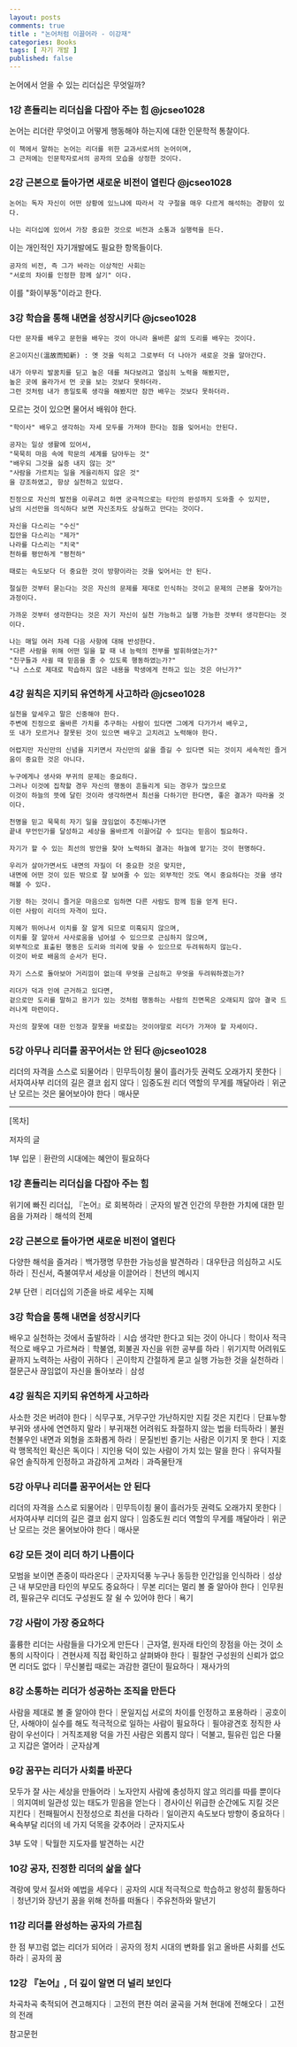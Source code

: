 ```yaml
---
layout: posts
comments: true
title : "논어처럼 이끌어라 - 이강재"
categories: Books
tags: [ 자기 개발 ]
published: false
---
```


논어에서 얻을 수 있는 리더십은 무엇일까?

### 1강 흔들리는 리더십을 다잡아 주는 힘 @jcseo1028

논어는 리더란 무엇이고 어떻게 행동해야 하는지에 대한 인문학적 통찰이다.

```text
이 책에서 말하는 논어는 리더를 위한 교과서로서의 논어이며, 
그 근저에는 인문학자로서의 공자의 모습을 상정한 것이다.
```

### 2강 근본으로 돌아가면 새로운 비전이 열린다  @jcseo1028

```text
논어는 독자 자신이 어떤 상황에 있느냐에 따라서 각 구절을 매우 다르게 해석하는 경향이 있다.
```

```text
나는 리더십에 있어서 가장 중요한 것으로 비전과 소통과 실행력을 든다.
```

이는 개인적인 자기개발에도 필요한 항목들이다.

```text
공자의 비전, 즉 그가 바라는 이상적인 사회는
"서로의 차이를 인정한 함께 살기" 이다.
```

이를 "화이부동"이라고 한다.

### 3강 학습을 통해 내면을 성장시키다 @jcseo1028

```text
다만 문자를 배우고 문헌을 배우는 것이 아니라 올바른 삶의 도리를 배우는 것이다.
```

```text
온고이지신(溫故而知新) : 옛 것을 익히고 그로부터 더 나아가 새로운 것을 알아간다.
```

```text
내가 아무리 발꿈치를 딛고 높은 데를 쳐다보려고 열심히 노력을 해봤지만,
높은 곳에 올라가서 먼 곳을 보는 것보다 못하더라.
그런 것처럼 내가 종일토록 생각을 해봤지만 잠깐 배우는 것보다 못하더라.
```

모르는 것이 있으면 물어서 배워야 한다.

```text
"학이사" 배우고 생각하는 자세 모두를 가져야 한다는 점을 잊어서는 안된다.
```

```text
공자는 일상 생활에 있어서,
"묵묵히 마음 속에 학문의 세계를 담아두는 것"
"배우되 그것을 싫증 내지 않는 것"
"사람을 가르치는 일을 게을리하지 않은 것"
을 강조하였고, 항상 실천하고 있었다.
```

```text
진정으로 자신의 발전을 이루려고 하면 궁극적으로는 타인의 완성까지 도와줄 수 있지만,
남의 시선만을 의식하다 보면 자신조차도 상실하고 만다는 것이다.
```

```text
자신을 다스리는 "수신"
집안을 다스리는 "제가"
나라를 다스리는 "치국"
천하를 평안하게 "평천하"
```

```text
때로는 속도보다 더 중요한 것이 방향이라는 것을 잊어서는 안 된다.
```

```text
절실한 것부터 묻는다는 것은 자신의 문제를 제대로 인식하는 것이고 문제의 근본을 찾아가는 과정이다.
```

```text
가까운 것부터 생각한다는 것은 자기 자신이 실천 가능하고 실행 가능한 것부터 생각한다는 것이다.
```

```text
나는 매일 여러 차례 다음 사항에 대해 반성한다.
"다른 사람을 위해 어떤 일을 할 때 내 능력의 전부를 발휘하였는가?"
"친구들과 사귈 때 믿음을 줄 수 있도록 행동하였는가?"
"나 스스로 제대로 학습하지 않은 내용을 학생에게 전하고 있는 것은 아닌가?"
```

### 4강 원칙은 지키되 유연하게 사고하라 @jcseo1028

```text
실천을 앞세우고 말은 신중해야 한다.
주변에 진정으로 올바른 가치를 추구하는 사람이 있다면 그에게 다가가서 배우고,
또 내가 모르거나 잘못된 것이 있으면 배우고 고치려고 노력해야 한다.
```

```test
어렵지만 자신만의 신념을 지키면서 자신만의 삶을 즐길 수 있다면 되는 것이지 세속적인 즐거움이 중요한 것은 아니다.
```

```test
누구에게나 생사와 부귀의 문제는 중요하다.
그러나 이것에 집착할 경우 자신의 행동이 흔들리게 되는 경우가 많으므로
이것이 하늘의 뜻에 달린 것이라 생각하면서 최선을 다하기만 한다면, 좋은 결과가 따라올 것이다.
```

```text
천명을 믿고 묵묵히 자기 일을 끊임없이 추진해나가면
끝내 무언인가를 달성하고 세상을 올바르게 이끌어갈 수 있다는 믿음이 필요하다.
```

```text
자기가 할 수 있는 최선의 방안을 찾아 노력하되 결과는 하늘에 맡기는 것이 현명하다.
```

```text
우리가 살아가면서도 내면의 자질이 더 중요한 것은 맞지만,
내면에 어떤 것이 있든 밖으로 잘 보여줄 수 있는 외부적인 것도 역시 중요하다는 것을 생각해볼 수 있다.
```

```text
기왕 하는 것이니 즐거운 마음으로 임하면 다른 사람도 함께 힘을 얻게 된다.
이런 사람이 리더의 자격이 있다.
```

```text
지혜가 뛰어나서 이치를 잘 알게 되므로 미혹되지 않으며,
이치를 잘 알아서 사사로움을 넘어설 수 있으므로 근심하지 않으며,
외부적으로 표출된 행동은 도리와 의리에 맞을 수 있으므로 두려워하지 않는다.
이것이 바로 배움의 순서가 된다.
```

```text
자기 스스로 돌아보아 거리낌이 없는데 무엇을 근심하고 무엇을 두려워하겠는가?
```

```text
리더가 덕과 인에 근거하고 있다면,
겉으로만 도리를 말하고 용기가 있는 것처럼 행동하는 사람의 진면목은 오래되지 않아 결국 드러나게 마련이다.
```

```text
자신의 잘못에 대한 인정과 잘못을 바로잡는 것이야말로 리더가 가져야 할 자세이다.
```

### 5강 아무나 리더를 꿈꾸어서는 안 된다 @jcseo1028

리더의 자격을 스스로 되물어라｜민무득이칭
물이 흘러가듯 권력도 오래가지 못한다｜서자여사부
리더의 길은 결코 쉽지 않다｜임중도원
리더 역할의 무게를 깨달아라｜위군난
모르는 것은 물어보아야 한다｜매사문

---

[목차]

저자의 글

1부 입문｜환란의 시대에는 혜안이 필요하다

### 1강 흔들리는 리더십을 다잡아 주는 힘

위기에 빠진 리더십, 『논어』로 회복하라｜군자의 발견
인간의 무한한 가치에 대한 믿음을 가져라｜해석의 전제

### 2강 근본으로 돌아가면 새로운 비전이 열린다

다양한 해석을 즐겨라｜백가쟁명
무한한 가능성을 발견하라｜대우탄금
의심하고 시도하라｜진신서, 즉불여무서
세상을 이끌어라｜천년의 메시지

2부 단련｜리더십의 기준을 바로 세우는 지혜

### 3강 학습을 통해 내면을 성장시키다

배우고 실천하는 것에서 출발하라｜시습
생각만 한다고 되는 것이 아니다｜학이사
적극적으로 배우고 가르쳐라｜학불염, 회불권
자신을 위한 공부를 하라｜위기지학
어려워도 끝까지 노력하는 사람이 귀하다｜곤이학지
간절하게 묻고 실행 가능한 것을 실천하라｜절문근사
끊임없이 자신을 돌아보라｜삼성

### 4강 원칙은 지키되 유연하게 사고하라

사소한 것은 버려야 한다｜식무구포, 거무구안
가난하지만 지킬 것은 지킨다｜단표누항
부귀와 생사에 연연하지 말라｜부귀재천
어려워도 좌절하지 않는 법을 터득하라｜불원천불우인
내면과 외형을 조화롭게 하라｜문질빈빈
즐기는 사람은 이기지 못 한다｜지호락
맹목적인 확신은 독이다｜지인용
덕이 있는 사람이 가치 있는 말을 한다｜유덕자필유언
솔직하게 인정하고 과감하게 고쳐라｜과즉물탄개

### 5강 아무나 리더를 꿈꾸어서는 안 된다

리더의 자격을 스스로 되물어라｜민무득이칭
물이 흘러가듯 권력도 오래가지 못한다｜서자여사부
리더의 길은 결코 쉽지 않다｜임중도원
리더 역할의 무게를 깨달아라｜위군난
모르는 것은 물어보아야 한다｜매사문

### 6강 모든 것이 리더 하기 나름이다

모범을 보이면 존중이 따라온다｜군자지덕풍
누구나 동등한 인간임을 인식하라｜성상근
내 부모만큼 타인의 부모도 중요하다｜무본
리더는 멀리 볼 줄 알아야 한다｜인무원려, 필유근우
리더도 구성원도 잘 쉴 수 있어야 한다｜욕기

### 7강 사람이 가장 중요하다

훌륭한 리더는 사람들을 다가오게 만든다｜근자열, 원자래
타인의 장점을 아는 것이 소통의 시작이다｜견현사제
직접 확인하고 살펴봐야 한다｜필찰언
구성원의 신뢰가 없으면 리더도 없다｜무신불립
때로는 과감한 결단이 필요하다｜재사가의

### 8강 소통하는 리더가 성공하는 조직을 만든다

사람을 제대로 볼 줄 알아야 한다｜문일지십
서로의 차이를 인정하고 포용하라｜공호이단, 사해야이
실수를 해도 적극적으로 일하는 사람이 필요하다｜필야광견호
정직한 사람이 우선이다｜거직조제왕
덕을 가진 사람은 외롭지 않다｜덕불고, 필유린
입은 다물고 지갑은 열어라｜군자삼계

### 9강 꿈꾸는 리더가 사회를 바꾼다

모두가 잘 사는 세상을 만들어라｜노자안지
사람에 충성하지 않고 의리를 따를 뿐이다｜의지여비
일관성 있는 태도가 믿음을 얻는다｜경사이신
위급한 순간에도 지킬 것은 지킨다｜전패필어시
진정성으로 최선을 다하라｜일이관지
속도보다 방향이 중요하다｜욕속부달
리더의 네 가지 덕목을 갖추어라｜군자지도사

3부 도약｜탁월한 지도자를 발견하는 시간

### 10강 공자, 진정한 리더의 삶을 살다

격랑에 맞서 질서와 예법을 세우다｜공자의 시대
적극적으로 학습하고 왕성히 활동하다｜청년기와 장년기
꿈을 위해 천하를 떠돌다｜주유천하와 말년기

### 11강 리더를 완성하는 공자의 가르침

한 점 부끄럼 없는 리더가 되어라｜공자의 정치
시대의 변화를 읽고 올바른 사회를 선도하라｜공자의 꿈

### 12강 『논어』, 더 깊이 알면 더 널리 보인다

차곡차곡 축적되어 견고해지다｜고전의 편찬
여러 굴곡을 거쳐 현대에 전해오다｜고전의 전래

참고문헌

